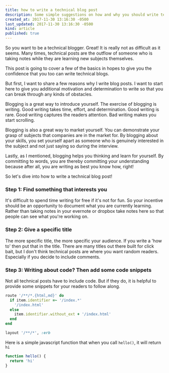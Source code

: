 ```yaml
---
title: how to write a technical blog post
description: Some simple suggestions on how and why you should write technical posts.
created_at: 2017-11-30 13:16:30 -0500
last_updated: 2017-11-30 13:16:30 -0500
kind: article
published: true
---
```


So you want to be a technical blogger. Great! It is really not as difficult as it seems. Many times, technical posts are the outflow of someone who is taking notes while they are learning new subjects themselves.

This post is going to cover a few of the basics in hopes to give you the confidence that you too can write technical blogs.

But first, I want to share a few reasons why I write blog posts. I want to start here to give you additional motivation and determination to write so that you can break through any kinds of obstacles.

Blogging is a great way to introduce yourself. The exercise of blogging is writing. Good writing takes time, effort, and determination. Good writing is rare. Good writing captures the readers attention. Bad writing makes you start scrolling.

<!-- more -->

Blogging is also a great way to market yourself. You can demonstrate your grasp of subjects that companies are in the market for. By blogging about your skills, you set yourself apart as someone who is genuinely interested in the subject and not just saying so during the interview.

Lastly, as I mentioned, blogging helps you thinking and learn for yourself. By committing to words, you are thereby committing your understanding because after all, you are writing as best you know how, right!

So let's dive into how to write a technical blog post!

### Step 1: Find something that interests you

It's difficult to spend time writing for free if it's not for fun. So your incentive should be an opportunity to document what you are currently learning. Rather than taking notes in your evernote or dropbox take notes here so that people can see what you're working on.

### Step 2: Give a specific title

The more specific title, the more specific your audience. If you write a 'how to' then put that in the title. There are many titles out there built for click bait, but I don't think technical posts are where you want random readers. Especially if you decide to include comments.

### Step 3: Writing about code? Then add some code snippets

Not all technical posts have to include code. But if they do, it is helpful to provide some snippets for your readers to follow along.

~~~ruby
route '/**/*.{html,md}' do
  if item.identifier =~ '/index.*'
    '/index.html'
  else
    item.identifier.without_ext + '/index.html'
  end
end

layout '/**/*', :erb
~~~

Here is a simple javascript function that when you call `hello()`, it will return `hi`

~~~javascript
function hello() {
  return 'hi'
}
~~~
